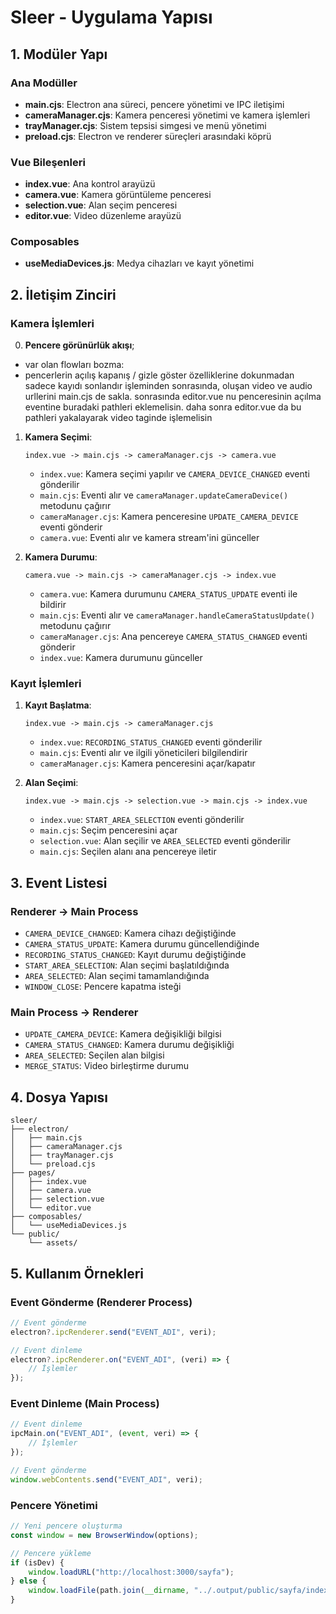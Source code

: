# Sleer - Uygulama Yapısı

## 1. Modüler Yapı

### Ana Modüller

- **main.cjs**: Electron ana süreci, pencere yönetimi ve IPC iletişimi
- **cameraManager.cjs**: Kamera penceresi yönetimi ve kamera işlemleri
- **trayManager.cjs**: Sistem tepsisi simgesi ve menü yönetimi
- **preload.cjs**: Electron ve renderer süreçleri arasındaki köprü

### Vue Bileşenleri

- **index.vue**: Ana kontrol arayüzü
- **camera.vue**: Kamera görüntüleme penceresi
- **selection.vue**: Alan seçim penceresi
- **editor.vue**: Video düzenleme arayüzü

### Composables

- **useMediaDevices.js**: Medya cihazları ve kayıt yönetimi

## 2. İletişim Zinciri

### Kamera İşlemleri

0. **Pencere görünürlük akışı**;

- var olan flowları bozma:
- pencerlerin açılış kapanış / gizle göster özelliklerine dokunmadan sadece kayıdı sonlandır işleminden sonrasında, oluşan video ve audio urllerini main.cjs de sakla. sonrasında editor.vue nu penceresinin açılma eventine buradaki pathleri eklemelisin. daha sonra editor.vue da bu pathleri yakalayarak video taginde işlemelisin

1. **Kamera Seçimi**:

   ```
   index.vue -> main.cjs -> cameraManager.cjs -> camera.vue
   ```

   - `index.vue`: Kamera seçimi yapılır ve `CAMERA_DEVICE_CHANGED` eventi gönderilir
   - `main.cjs`: Eventi alır ve `cameraManager.updateCameraDevice()` metodunu çağırır
   - `cameraManager.cjs`: Kamera penceresine `UPDATE_CAMERA_DEVICE` eventi gönderir
   - `camera.vue`: Eventi alır ve kamera stream'ini günceller

2. **Kamera Durumu**:
   ```
   camera.vue -> main.cjs -> cameraManager.cjs -> index.vue
   ```
   - `camera.vue`: Kamera durumunu `CAMERA_STATUS_UPDATE` eventi ile bildirir
   - `main.cjs`: Eventi alır ve `cameraManager.handleCameraStatusUpdate()` metodunu çağırır
   - `cameraManager.cjs`: Ana pencereye `CAMERA_STATUS_CHANGED` eventi gönderir
   - `index.vue`: Kamera durumunu günceller

### Kayıt İşlemleri

1. **Kayıt Başlatma**:

   ```
   index.vue -> main.cjs -> cameraManager.cjs
   ```

   - `index.vue`: `RECORDING_STATUS_CHANGED` eventi gönderilir
   - `main.cjs`: Eventi alır ve ilgili yöneticileri bilgilendirir
   - `cameraManager.cjs`: Kamera penceresini açar/kapatır

2. **Alan Seçimi**:
   ```
   index.vue -> main.cjs -> selection.vue -> main.cjs -> index.vue
   ```
   - `index.vue`: `START_AREA_SELECTION` eventi gönderilir
   - `main.cjs`: Seçim penceresini açar
   - `selection.vue`: Alan seçilir ve `AREA_SELECTED` eventi gönderilir
   - `main.cjs`: Seçilen alanı ana pencereye iletir

## 3. Event Listesi

### Renderer -> Main Process

- `CAMERA_DEVICE_CHANGED`: Kamera cihazı değiştiğinde
- `CAMERA_STATUS_UPDATE`: Kamera durumu güncellendiğinde
- `RECORDING_STATUS_CHANGED`: Kayıt durumu değiştiğinde
- `START_AREA_SELECTION`: Alan seçimi başlatıldığında
- `AREA_SELECTED`: Alan seçimi tamamlandığında
- `WINDOW_CLOSE`: Pencere kapatma isteği

### Main Process -> Renderer

- `UPDATE_CAMERA_DEVICE`: Kamera değişikliği bilgisi
- `CAMERA_STATUS_CHANGED`: Kamera durumu değişikliği
- `AREA_SELECTED`: Seçilen alan bilgisi
- `MERGE_STATUS`: Video birleştirme durumu

## 4. Dosya Yapısı

```
sleer/
├── electron/
│   ├── main.cjs
│   ├── cameraManager.cjs
│   ├── trayManager.cjs
│   └── preload.cjs
├── pages/
│   ├── index.vue
│   ├── camera.vue
│   ├── selection.vue
│   └── editor.vue
├── composables/
│   └── useMediaDevices.js
└── public/
    └── assets/
```

## 5. Kullanım Örnekleri

### Event Gönderme (Renderer Process)

```javascript
// Event gönderme
electron?.ipcRenderer.send("EVENT_ADI", veri);

// Event dinleme
electron?.ipcRenderer.on("EVENT_ADI", (veri) => {
	// İşlemler
});
```

### Event Dinleme (Main Process)

```javascript
// Event dinleme
ipcMain.on("EVENT_ADI", (event, veri) => {
	// İşlemler
});

// Event gönderme
window.webContents.send("EVENT_ADI", veri);
```

### Pencere Yönetimi

```javascript
// Yeni pencere oluşturma
const window = new BrowserWindow(options);

// Pencere yükleme
if (isDev) {
	window.loadURL("http://localhost:3000/sayfa");
} else {
	window.loadFile(path.join(__dirname, "../.output/public/sayfa/index.html"));
}
```
